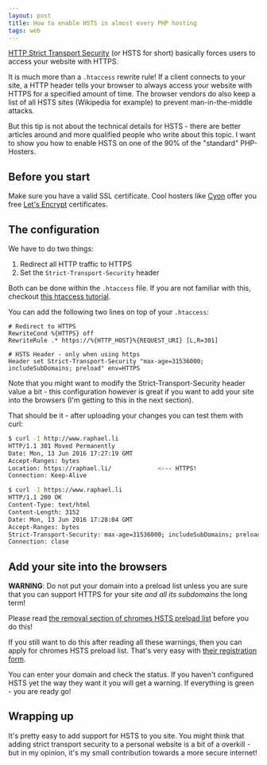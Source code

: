 ```yaml
---
layout: post
title: How to enable HSTS in almost every PHP hosting
tags: web
---
```


[HTTP Strict Transport Security](https://de.wikipedia.org/wiki/HTTP_Strict_Transport_Security) (or HSTS for short) basically forces users to access your website with HTTPS.

It is much more than a `.htaccess` rewrite rule! If a client connects to your site, a HTTP header
tells your browser to always access your website with HTTPS for a specified amount of time. The browser vendors do also keep a list of all HSTS sites (Wikipedia for example) to prevent man-in-the-middle attacks.

But this tip is not about the technical details for HSTS - there are better articles around and more qualified people who write about this topic. I want to show you how to enable HSTS on one of the 90% of the "standard" PHP-Hosters.

## Before you start

Make sure you have a valid SSL certificate. Cool hosters like [Cyon](https://cyon.ch) offer you free [Let's Encrypt](https://letsencrypt.org/) certificates.

## The configuration

We have to do two things:

1. Redirect all HTTP traffic to HTTPS
2. Set the `Strict-Transport-Security` header

Both can be done within the `.htaccess` file. If you are not familiar with this, checkout [this htaccess tutorial](http://code.tutsplus.com/tutorials/the-ultimate-guide-to-htaccess-files--net-4757).

You can add the following two lines on top of your `.htaccess`:

```
# Redirect to HTTPS
RewriteCond %{HTTPS} off
RewriteRule .* https://%{HTTP_HOST}%{REQUEST_URI} [L,R=301]

# HSTS Header - only when using https
Header set Strict-Transport-Security "max-age=31536000; includeSubDomains; preload" env=HTTPS
```
Note that you might want to modify the Strict-Transport-Security header value a bit - this configuration however is great if you want to add your site into the browsers (I'm getting to this in the next section).

That should be it - after uploading your changes you can test them with curl:

```bash
$ curl -I http://www.raphael.li
HTTP/1.1 301 Moved Permanently
Date: Mon, 13 Jun 2016 17:27:19 GMT
Accept-Ranges: bytes
Location: https://raphael.li/             <--- HTTPS!
Connection: Keep-Alive

$ curl -I https://www.raphael.li
HTTP/1.1 200 OK
Content-Type: text/html
Content-Length: 3152
Date: Mon, 13 Jun 2016 17:28:04 GMT
Accept-Ranges: bytes
Strict-Transport-Security: max-age=31536000; includeSubDomains; preload
Connection: close
```

## Add your site into the browsers

**WARNING**: Do not put your domain into a preload list unless you are sure that you can support HTTPS for your site *and all its subdomains* the long term!

Please read [the removal section of chromes HSTS preload list](https://hstspreload.appspot.com/#removal) before you do this!

If you still want to do this after reading all these warnings, then you can apply for chromes HSTS preload list. That's very easy with [their registration form](https://hstspreload.appspot.com/).

You can enter your domain and check the status. If you haven't configured HSTS yet the way they
want it you will get a warning. If everything is green - you are ready go!

## Wrapping up
It's pretty easy to add support for HSTS to you site. You might think that adding strict transport
security to a personal website is a bit of a overkill - but in my opinion, it's my small contribution towards a more secure internet!
